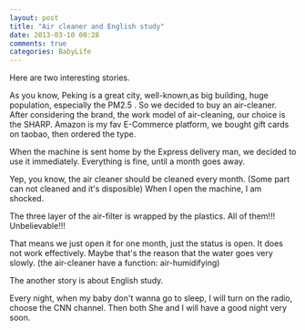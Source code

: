 ```yaml
---
layout: post
title: "Air cleaner and English study"
date: 2013-03-10 00:28
comments: true
categories: BabyLife
---
```



Here are two interesting stories.


As you know, Peking is a great city, well-known,as big building, huge population, especially the PM2.5 .
So we decided to buy an air-cleaner.
After considering the brand, the work model of air-cleaning, our choice is the SHARP.
Amazon is my fav E-Commerce platform, we bought gift cards on taobao, then ordered the type.



When the machine is sent home by the Express delivery man, we decided to use it immediately.
Everything is fine, until a month goes away.

<!-- more -->

Yep, you know, the air cleaner should be cleaned every month.
(Some part can not cleaned and it's disposible)
When I open the machine, I am shocked.

The three layer of the air-filter is wrapped by the plastics.
All of them!!!
Unbelievable!!!


That means we just open it for one month, just the status is open. 
It does not work effectively.
Maybe that's the reason that the water goes very slowly.
(the air-cleaner have a function: air-humidifying)



The another story is about English study.

Every night, when my baby don't wanna go to sleep, I will turn on the radio, choose the CNN channel.
Then both She and I will have a good night very soon.





